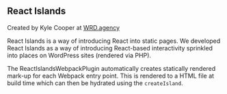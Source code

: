## React Islands

Created by Kyle Cooper at [WRD.agency](https://webresultsdirect.com)

React Islands is a way of introducing React into static pages. We developed React Islands as a way of introducing React-based interactivity sprinkled into places on WordPress sites (rendered via PHP).

The ReactIslandsWebpackPlugin automatically creates statically rendered mark-up for each Webpack entry point. This is rendered to a HTML file at build time which can then be hydrated using the `createIsland`.
